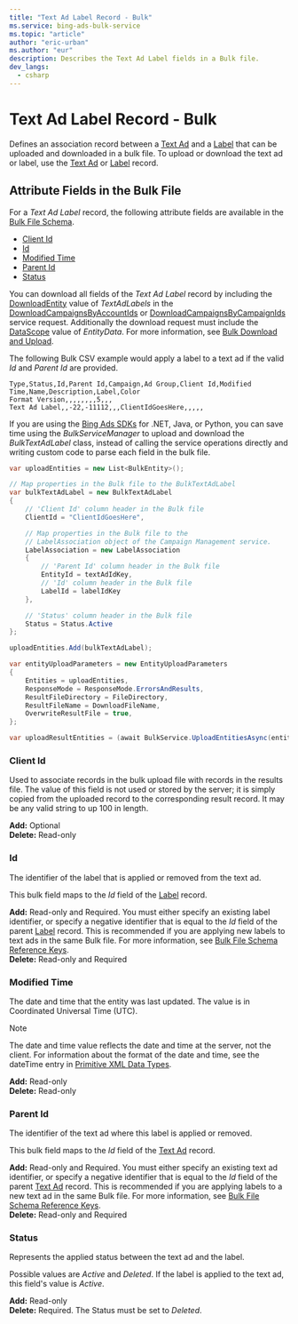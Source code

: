 ```yaml
---
title: "Text Ad Label Record - Bulk"
ms.service: bing-ads-bulk-service
ms.topic: "article"
author: "eric-urban"
ms.author: "eur"
description: Describes the Text Ad Label fields in a Bulk file.
dev_langs:
  - csharp
---
```

# Text Ad Label Record - Bulk
Defines an association record between a [Text Ad](/bingads/bulk-service/text-ad.md) and a [Label](/bingads/bulk-service/label.md) that can be uploaded and downloaded in a bulk file. To upload or download the text ad or label, use the [Text Ad](/bingads/bulk-service/text-ad.md) or [Label](/bingads/bulk-service/label.md) record.

## <a name="entitydata"></a>Attribute Fields in the Bulk File
For a *Text Ad Label* record, the following attribute fields are available in the [Bulk File Schema](/bingads/bulk-service/bulk-file-schema.md). 

- [Client Id](#clientid)
- [Id](#id)
- [Modified Time](#modifiedtime)
- [Parent Id](#parentid)
- [Status](#status)

You can download all fields of the *Text Ad Label* record by including the [DownloadEntity](/bingads/bulk-service/downloadentity.md) value of *TextAdLabels* in the [DownloadCampaignsByAccountIds](/bingads/bulk-service/downloadcampaignsbyaccountids.md) or [DownloadCampaignsByCampaignIds](/bingads/bulk-service/downloadcampaignsbycampaignids.md) service request. Additionally the download request must include the [DataScope](/bingads/bulk-service/datascope.md) value of *EntityData*. For more information, see [Bulk Download and Upload](/bingads/guides/bulk-download-upload.md).

The following Bulk CSV example would apply a label to a text ad if the valid *Id* and *Parent Id* are provided. 

```csv
Type,Status,Id,Parent Id,Campaign,Ad Group,Client Id,Modified Time,Name,Description,Label,Color
Format Version,,,,,,,,5,,,
Text Ad Label,,-22,-11112,,,ClientIdGoesHere,,,,,
```

If you are using the [Bing Ads SDKs](/bingads/guides/client-libraries.md) for .NET, Java, or Python, you can save time using the *BulkServiceManager* to upload and download the *BulkTextAdLabel* class, instead of calling the service operations directly and writing custom code to parse each field in the bulk file. 


```csharp
var uploadEntities = new List<BulkEntity>();

// Map properties in the Bulk file to the BulkTextAdLabel
var bulkTextAdLabel = new BulkTextAdLabel
{
    // 'Client Id' column header in the Bulk file
    ClientId = "ClientIdGoesHere",

    // Map properties in the Bulk file to the 
    // LabelAssociation object of the Campaign Management service.
    LabelAssociation = new LabelAssociation
    {
        // 'Parent Id' column header in the Bulk file
        EntityId = textAdIdKey,
        // 'Id' column header in the Bulk file
        LabelId = labelIdKey
    },

    // 'Status' column header in the Bulk file
    Status = Status.Active
};

uploadEntities.Add(bulkTextAdLabel);

var entityUploadParameters = new EntityUploadParameters
{
    Entities = uploadEntities,
    ResponseMode = ResponseMode.ErrorsAndResults,
    ResultFileDirectory = FileDirectory,
    ResultFileName = DownloadFileName,
    OverwriteResultFile = true,
};

var uploadResultEntities = (await BulkService.UploadEntitiesAsync(entityUploadParameters)).ToList();
```

### <a name="clientid"></a>Client Id
Used to associate records in the bulk upload file with records in the results file. The value of this field is not used or stored by the server; it is simply copied from the uploaded record to the corresponding result record. It may be any valid string to up 100 in length.

**Add:** Optional  
**Delete:** Read-only  

### <a name="id"></a>Id
The identifier of the label that is applied or removed from the text ad.

This bulk field maps to the *Id* field of the [Label](/bingads/bulk-service/label.md) record. 

**Add:** Read-only and Required. You must either specify an existing label identifier, or specify a negative identifier that is equal to the *Id* field of the parent [Label](/bingads/bulk-service/label.md) record. This is recommended if you are applying new labels to text ads in the same Bulk file. For more information, see [Bulk File Schema Reference Keys](/binga/bingads/bulk-service/bulk-file-schema.md#referencekeys).  
**Delete:** Read-only and Required  

### <a name="modifiedtime"></a>Modified Time
The date and time that the entity was last updated. The value is in Coordinated Universal Time (UTC).

> [!NOTE]
> The date and time value reflects the date and time at the server, not the client. For information about the format of the date and time, see the dateTime entry in [Primitive XML Data Types](https://go.microsoft.com/fwlink/?linkid=859198).

**Add:** Read-only  
**Delete:** Read-only  

### <a name="parentid"></a>Parent Id
The identifier of the text ad where this label is applied or removed.
	
This bulk field maps to the *Id* field of the [Text Ad](/bingads/bulk-service/text-ad.md) record. 

**Add:** Read-only and Required. You must either specify an existing text ad identifier, or specify a negative identifier that is equal to the *Id* field of the parent [Text Ad](/bingads/bulk-service/text-ad.md) record. This is recommended if you are applying labels to a new text ad in the same Bulk file. For more information, see [Bulk File Schema Reference Keys](/binga/bingads/bulk-service/bulk-file-schema.md#referencekeys).  
**Delete:** Read-only and Required  

### <a name="status"></a>Status
Represents the applied status between the text ad and the label. 

Possible values are *Active* and *Deleted*. If the label is applied to the text ad, this field's value is *Active*.

**Add:** Read-only  
**Delete:** Required. The Status must be set to *Deleted*. 
